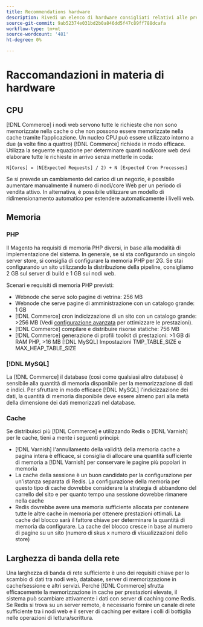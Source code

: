 ```yaml
---
title: Recommendations hardware
description: Rivedi un elenco di hardware consigliati relativi alle prestazioni ottimali delle distribuzioni Adobe Commerce e Magenti Open Source.
source-git-commit: 9ab52374e031bd2b0a846dd5f47c89ff788dcafa
workflow-type: tm+mt
source-wordcount: '481'
ht-degree: 0%

---
```



# Raccomandazioni in materia di hardware

## CPU

[!DNL Commerce] i nodi web servono tutte le richieste che non sono memorizzate nella cache o che non possono essere memorizzate nella cache tramite l’applicazione. Un nucleo CPU può essere utilizzato intorno a due (a volte fino a quattro) [!DNL Commerce] richiede in modo efficace. Utilizza la seguente equazione per determinare quanti nodi/core web devi elaborare tutte le richieste in arrivo senza metterle in coda:

```
N[Cores] = (N[Expected Requests] / 2) + N [Expected Cron Processes]
```

Se si prevede un cambiamento del carico di un negozio, è possibile aumentare manualmente il numero di nodi/core Web per un periodo di vendita attivo. In alternativa, è possibile utilizzare un modello di ridimensionamento automatico per estendere automaticamente i livelli web.

## Memoria

### PHP

Il Magento ha requisiti di memoria PHP diversi, in base alla modalità di implementazione del sistema.  In generale, se si sta configurando un singolo server store, si consiglia di configurare la memoria PHP per 2G.  Se stai configurando un sito utilizzando la distribuzione della pipeline, consigliamo 2 GB sul server di build e 1 GB sui nodi web.

Scenari e requisiti di memoria PHP previsti:

* Webnode che serve solo pagine di vetrina: 256 MB
* Webnode che serve pagine di amministrazione con un catalogo grande: 1 GB
* [!DNL Commerce] cron indicizzazione di un sito con un catalogo grande: >256 MB (Vedi [configurazione avanzata](https://devdocs.magento.com/guides/v2.4/performance-best-practices/advanced-setup.html) per ottimizzare le prestazioni).
* [!DNL Commerce] compilare e distribuire risorse statiche: 756 MB
* [!DNL Commerce] generazione di profili toolkit di prestazioni: >1 GB di RAM PHP, >16 MB [!DNL MySQL] Impostazioni TMP_TABLE_SIZE e MAX_HEAP_TABLE_SIZE

### [!DNL MySQL]

La [!DNL Commerce] il database (così come qualsiasi altro database) è sensibile alla quantità di memoria disponibile per la memorizzazione di dati e indici. Per sfruttare in modo efficace [!DNL MySQL] l&#39;indicizzazione dei dati, la quantità di memoria disponibile deve essere almeno pari alla metà della dimensione dei dati memorizzati nel database.

### Cache

Se distribuisci più [!DNL Commerce] e utilizzando Redis o [!DNL Varnish] per le cache, tieni a mente i seguenti principi:

* [!DNL Varnish] l&#39;annullamento della validità della memoria cache a pagina intera è efficace, si consiglia di allocare una quantità sufficiente di memoria a [!DNL Varnish] per conservare le pagine più popolari in memoria
* La cache della sessione è un buon candidato per la configurazione per un&#39;istanza separata di Redis.  La configurazione della memoria per questo tipo di cache dovrebbe considerare la strategia di abbandono del carrello del sito e per quanto tempo una sessione dovrebbe rimanere nella cache
* Redis dovrebbe avere una memoria sufficiente allocata per contenere tutte le altre cache in memoria per ottenere prestazioni ottimali.  La cache del blocco sarà il fattore chiave per determinare la quantità di memoria da configurare.  La cache del blocco cresce in base al numero di pagine su un sito (numero di skus x numero di visualizzazioni dello store)

## Larghezza di banda della rete

Una larghezza di banda di rete sufficiente è uno dei requisiti chiave per lo scambio di dati tra nodi web, database, server di memorizzazione in cache/sessione e altri servizi. Perché [!DNL Commerce] sfrutta efficacemente la memorizzazione in cache per prestazioni elevate, il sistema può scambiare attivamente i dati con server di caching come Redis. Se Redis si trova su un server remoto, è necessario fornire un canale di rete sufficiente tra i nodi web e il server di caching per evitare i colli di bottiglia nelle operazioni di lettura/scrittura.

